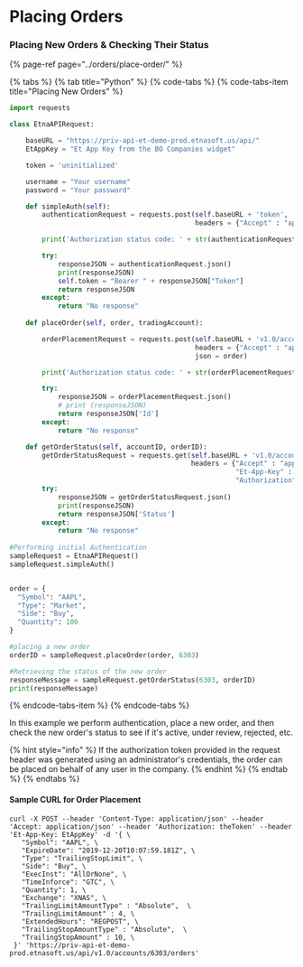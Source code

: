 # Placing Orders

### Placing New Orders  & Checking Their Status

{% page-ref page="../orders/place-order/" %}

{% tabs %}
{% tab title="Python" %}
{% code-tabs %}
{% code-tabs-item title="Placing New Orders" %}
```python
import requests

class EtnaAPIRequest:

	baseURL = "https://priv-api-et-demo-prod.etnasoft.us/api/"
	EtAppKey = "Et App Key from the BO Companies widget"

	token = 'uninitialized'

	username = "Your username"
	password = "Your password"

	def simpleAuth(self):
		authenticationRequest = requests.post(self.baseURL + 'token', 
											  headers = {"Accept" : "application/json", "Et-App-Key" : self.EtAppKey, "Username":self.username, "Password":self.password})

		print('Authorization status code: ' + str(authenticationRequest.status_code) + '\n')

		try:
			responseJSON = authenticationRequest.json()
			print(responseJSON)
			self.token = "Bearer " + responseJSON["Token"]
			return responseJSON
		except:
			return "No response"
		
	def placeOrder(self, order, tradingAccount):

		orderPlacementRequest = requests.post(self.baseURL + 'v1.0/accounts/' + str(tradingAccount) + '/orders',
											  headers = {"Accept" : "application/json", "Et-App-Key" : self.EtAppKey, "Authorization":self.token},
											  json = order)

		print('Authorization status code: ' + str(orderPlacementRequest.status_code) + '\n')

		try:
			responseJSON = orderPlacementRequest.json()
			# print (responseJSON)
			return responseJSON['Id']
		except:
			return "No response"

	def getOrderStatus(self, accountID, orderID):
		getOrderStatusRequest = requests.get(self.baseURL + 'v1.0/accounts/' + str(accountID) + '/orders/' + str(orderID),
											 headers = {"Accept" : "application/json", 
									  			 		"Et-App-Key" : self.EtAppKey, 
									  			 		"Authorization":self.token})
		try:
			responseJSON = getOrderStatusRequest.json()
			print(responseJSON)
			return responseJSON['Status']
		except:
			return "No response"
			
#Performing initial Authentication
sampleRequest = EtnaAPIRequest()
sampleRequest.simpleAuth()


order = {
  "Symbol": "AAPL",
  "Type": "Market",
  "Side": "Buy",
  "Quantity": 100
}

#placing a new order
orderID = sampleRequest.placeOrder(order, 6303)

#Retrieving the status of the new order
responseMessage = sampleRequest.getOrderStatus(6303, orderID)
print(responseMessage)
```
{% endcode-tabs-item %}
{% endcode-tabs %}

In this example we perform authentication, place a new order, and then check the new order's status to see if it's active, under review, rejected, etc.

{% hint style="info" %}
If the authorization token provided in the request header was generated using an administrator's credentials, the order can be placed on behalf of any user in the company.
{% endhint %}
{% endtab %}
{% endtabs %}

#### Sample CURL for Order Placement

```text
curl -X POST --header 'Content-Type: application/json' --header 'Accept: application/json' --header 'Authorization: theToken' --header 'Et-App-Key: EtAppKey' -d '{ \ 
   "Symbol": "AAPL", \ 
   "ExpireDate": "2019-12-20T10:07:59.181Z", \ 
   "Type": "TrailingStopLimit", \ 
   "Side": "Buy", \ 
   "ExecInst": "AllOrNone", \ 
   "TimeInforce": "GTC", \ 
   "Quantity": 1, \ 
   "Exchange": "XNAS", \ 
   "TrailingLimitAmountType" : "Absolute",  \ 
   "TrailingLimitAmount" : 4, \ 
   "ExtendedHours": "REGPOST", \ 
   "TrailingStopAmountType" : "Absolute",  \ 
   "TrailingStopAmount" : 10, \ 
 }' 'https://priv-api-et-demo-prod.etnasoft.us/api/v1.0/accounts/6303/orders'
```


